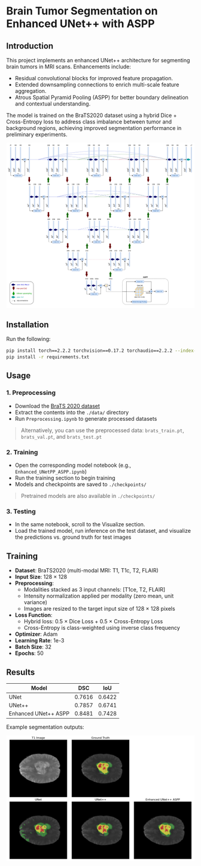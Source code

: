 # Brain Tumor Segmentation on Enhanced UNet++ with ASPP

## Introduction

This project implements an enhanced UNet++ architecture for segmenting brain tumors in MRI scans. Enhancements include:

- Residual convolutional blocks for improved feature propagation.
- Extended downsampling connections to enrich multi-scale feature aggregation.
- Atrous Spatial Pyramid Pooling (ASPP) for better boundary delineation and contextual understanding.

The model is trained on the BraTS2020 dataset using a hybrid Dice + Cross-Entropy loss to address class imbalance between tumor and background regions, achieving improved segmentation performance in preliminary experiments.

![Model Architecture](./misc/EnhancedNestedUNetASPP.png)

## Installation

Run the following:

```bash
pip install torch==2.2.2 torchvision==0.17.2 torchaudio==2.2.2 --index-url https://download.pytorch.org/whl/cu118
pip install -r requirements.txt
```

## Usage

### 1. Preprocessing

- Download the [BraTS 2020 dataset](https://www.kaggle.com/datasets/awsaf49/brats20-dataset-training-validation)
- Extract the contents into the `./data/` directory
- Run `Preprocessing.ipynb` to generate processed datasets

> Alternatively, you can use the preprocessed data: `brats_train.pt`, `brats_val.pt`, and `brats_test.pt`

### 2. Training

- Open the corresponding model notebook (e.g., `Enhanced_UNetPP_ASPP.ipynb`)
- Run the training section to begin training
- Models and checkpoints are saved to `./checkpoints/`

> Pretrained models are also available in `./checkpoints/`

### 3. Testing

- In the same notebook, scroll to the Visualize section.
- Load the trained model, run inference on the test dataset, and visualize the predictions vs. ground truth for test images

## Training

- **Dataset**: BraTS2020 (multi-modal MRI: T1, T1c, T2, FLAIR)
- **Input Size**: 128 × 128
- **Preprocessing**:
  - Modalities stacked as 3 input channels: [T1ce, T2, FLAIR]
  - Intensity normalization applied per modality (zero mean, unit variance)
  - Images are resized to the target input size of 128 × 128 pixels
- **Loss Function**:
  - Hybrid loss: 0.5 × Dice Loss + 0.5 × Cross-Entropy Loss
  - Cross-Entropy is class-weighted using inverse class frequency
- **Optimizer**: Adam
- **Learning Rate**: 1e-3
- **Batch Size**: 32
- **Epochs**: 50

## Results

| Model                | DSC    | IoU    |
| -------------------- | ------ | ------ |
| UNet                 | 0.7616 | 0.6422 |
| UNet++               | 0.7857 | 0.6741 |
| Enhanced UNet++ ASPP | 0.8481 | 0.7428 |

Example segmentation outputs:

![Prediction Example](./misc/seg_res.png)

